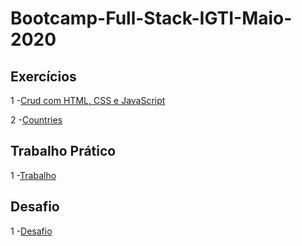 # Bootcamp-Full-Stack-IGTI-Maio-2020

## Exercícios
<p>1 -<a href="https://github.com/thiagorcode/Bootcamp-Full-Stack-IGTI/tree/master/Módulo-1/JavaSript-Crud">Crud com HTML, CSS e JavaScript</a></p>
<p>2 -<a href="https://github.com/thiagorcode/Bootcamp-Full-Stack-IGTI/tree/master/Módulo-1/Countries">Countries</a></p>

## Trabalho Prático
<p>1 -<a href="https://github.com/thiagorcode/Generate_Color">Trabalho</a></p>

## Desafio
<p>1 -<a href="https://github.com/thiagorcode/SearchUsers">Desafio</a></p>
